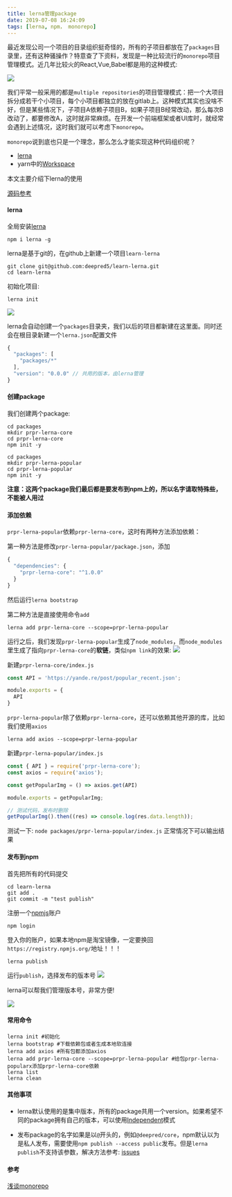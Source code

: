 ```yaml
---
title: lerna管理package
date: 2019-07-08 16:24:09
tags: [lerna, npm， monorepo]
---
```

最近发现公司一个项目的目录组织挺奇怪的，所有的子项目都放在了`packages`目录里，还有这种骚操作？特意查了下资料，发现是一种比较流行的`monorepo`项目管理模式。近几年比较火的React,Vue,Babel都是用的这种模式:

![](http://pic.deepred5.com/lerna1.png)

<!-- more -->

我们平常一般采用的都是`multiple repositories`的项目管理模式：把一个大项目拆分成若干个小项目，每个小项目都独立的放在gitlab上。这种模式其实也没啥不好，但是某些情况下，子项目A依赖子项目B，如果子项目B经常改动，那么每次B改动了，都要修改A，这时就非常麻烦。在开发一个前端框架或者UI库时，就经常会遇到上述情况，这时我们就可以考虑下`monorepo`。

`monorepo`说到底也只是一个理念，那么怎么才能实现这种代码组织呢？

* [lerna](https://lerna.js.org/)
* yarn中的[Workspace](https://yarnpkg.com/lang/zh-hans/docs/workspaces/)

本文主要介绍下lerna的使用

[源码参考](https://github.com/deepred5/learn-lerna)

#### lerna
全局安装[lerna](https://lerna.js.org/)
```
npm i lerna -g
```
lerna是基于git的，在github上新建一个项目`learn-lerna`
```
git clone git@github.com:deepred5/learn-lerna.git
cd learn-lerna
```

初始化项目:
```
lerna init
```
![](http://pic.deepred5.com/lerna2.png)

lerna会自动创建一个`packages`目录夹，我们以后的项目都新建在这里面。同时还会在根目录新建一个`lerna.json`配置文件
```javascript
{
  "packages": [
    "packages/*"
  ],
  "version": "0.0.0" // 共用的版本，由lerna管理
}
```
#### 创建package
我们创建两个package:
```
cd packages
mkdir prpr-lerna-core
cd prpr-lerna-core
npm init -y
```
```
cd packages
mkdir prpr-lerna-popular
cd prpr-lerna-popular
npm init -y
```
**注意：这两个package我们最后都是要发布到npm上的，所以名字请取特殊些，不能被人用过**

#### 添加依赖
`prpr-lerna-popular`依赖`prpr-lerna-core`，这时有两种方法添加依赖：

第一种方法是修改`prpr-lerna-popular/package.json`，添加
```javascript
{
  "dependencies": {
    "prpr-lerna-core": "^1.0.0"
  }
}

```
然后运行`lerna bootstrap`

第二种方法是直接使用命令`add`
```
lerna add prpr-lerna-core --scope=prpr-lerna-popular
```

运行之后，我们发现`prpr-lerna-popular`生成了`node_modules`，而`node_modules`里生成了指向`prpr-lerna-core`的**软链**，类似`npm link`的效果:
![](http://pic.deepred5.com/lerna3.png)


新建`prpr-lerna-core/index.js`
```javascript
const API = 'https://yande.re/post/popular_recent.json';

module.exports = {
  API
}
```
`prpr-lerna-popular`除了依赖`prpr-lerna-core`，还可以依赖其他开源的库，比如我们使用`axios`
```
lerna add axios --scope=prpr-lerna-popular
```
新建`prpr-lerna-popular/index.js`
```javascript
const { API } = require('prpr-lerna-core');
const axios = require('axios');

const getPopularImg = () => axios.get(API)

module.exports = getPopularImg;

// 测试代码，发布时删除
getPopularImg().then((res) => console.log(res.data.length));
```
测试一下:
`node packages/prpr-lerna-popular/index.js`
正常情况下可以输出结果


#### 发布到npm
首先把所有的代码提交
```
cd learn-lerna
git add .
git commit -m "test publish"
```
注册一个[npmjs](https://www.npmjs.com/)账户

```
npm login
```
登入你的账户，如果本地npm是淘宝镜像，一定要换回`https://registry.npmjs.org/`地址！！！

```
lerna publish
```
运行`publish`，选择发布的版本号
![](http://pic.deepred5.com/lerna4.png)

lerna可以帮我们管理版本号，非常方便!

![](http://pic.deepred5.com/lerna5.png)

#### 常用命令
```
lerna init #初始化
lerna bootstrap #下载依赖包或者生成本地软连接
lerna add axios #所有包都添加axios
lerna add prpr-lerna-core --scope=prpr-lerna-popular #给包prpr-lerna-popularx添加prpr-lerna-core依赖
lerna list
lerna clean
```


#### 其他事项

* lerna默认使用的是集中版本，所有的package共用一个version。如果希望不同的package拥有自己的版本，可以使用[Independent](https://github.com/lerna/lerna/#independent-mode)模式

* 发布package的名字如果是以`@`开头的，例如`@deepred/core`，npm默认以为是私人发布，需要使用`npm publish --access public`发布。但是`lerna publish`不支持该参数，解决方法参考: [issues](https://github.com/lerna/lerna/issues/914)

#### 参考
[浅谈monorepo](http://www.sohu.com/a/165037119_575744)
